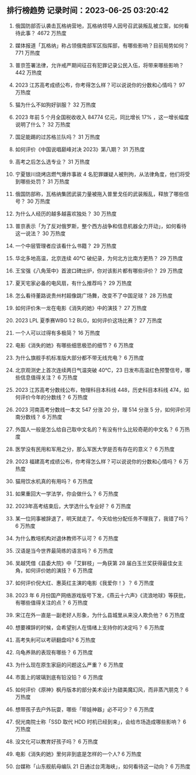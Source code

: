 
## 排行榜趋势 记录时间：2023-06-25 03:20:42
  
  1. 俄国防部否认袭击瓦格纳营地，瓦格纳领导人因号召武装叛乱被立案，如何看待此事？ 4672 万热度
    
  2. 媒体报道「瓦格纳」称占领俄南部军区指挥部，有哪些影响？目前局势如何？ 771 万热度
    
  3. 普京签署法律，允许戒严期间征召有犯罪记录公民入伍，将带来哪些影响？ 442 万热度
    
  4. 2023 江苏高考成绩公布，你考得怎么样？可以说说你的分数和心情吗？ 97 万热度
    
  5. 猫为什么不如狗好驯服？ 32 万热度
    
  6. 2023 年前 5 个月全国税收收入 84774 亿元，同比增长 17% ，这一增长幅度说明了什么？ 32 万热度
    
  7. 国足能踢的过苏格兰队吗？ 31 万热度
    
  8. 如何评价《中国说唱巅峰对决 2023》第八期？ 31 万热度
    
  9. 高考之后怎么选专业？ 31 万热度
    
  10. 宁夏银川烧烤店燃气爆炸事故 4 名犯罪嫌疑人被刑拘，从法律角度，他们将受到哪些处罚？ 31 万热度
    
  11. 俄国防部称，瓦格纳集团武装力量被拖入普里戈任的武装叛乱，释放了哪些信号？ 30 万热度
    
  12. 为什么人经历的越多越喜欢独处？ 30 万热度
    
  13. 普京表示「为了反对俄罗斯，整个西方战争和信息机器全力开动」，如何看待这一说法？ 30 万热度
    
  14. 一个中层管理者应该看什么书籍？ 29 万热度
    
  15. 华北多地高温，北京连续 40℃ 破纪录，为何北方比南方更热？ 29 万热度
    
  16. 王宝强《八角笼中》首波口碑出炉，你对该影片都有哪些评价？ 29 万热度
    
  17. 夏天宅家必备的电风扇，有什么推荐吗？ 29 万热度
    
  18. 怎么看待董路说贵州村超像跳广场舞，改变不了中国足球？ 28 万热度
    
  19. 如何评价朱一龙在电影《消失的她》中的演技？ 27 万热度
    
  20. 2023 LPL 夏季赛WBG 1:2 BLG，如何评价这场比赛？ 27 万热度
    
  21. 一个人可以过得有多极简？ 16 万热度
    
  22. 电影《消失的她》有哪些细思极恐的细节？ 6 万热度
    
  23. 为什么旗舰手机标准版大部分都不带无线充电？ 6 万热度
    
  24. 北京观测史上首次连续两日气温突破 40℃，23 日发布高温红色预警信号，哪些信息值得关注？ 6 万热度
    
  25. 2023 江苏高考分数线公布，物理科目本科线 448，历史科目本科线 474，如何评价今年的分数线？ 6 万热度
    
  26. 2023 河南高考分数线一本文 547 分涨 20 分，理 514 分涨 5 分，如何评价河南分数线？ 6 万热度
    
  27. 外国人一般是怎么给自己取中文名的？有没有什么比较奇葩的中文名？ 6 万热度
    
  28. 医学没有民用和军用之分，那么军医大学是否有存在的意义？ 6 万热度
    
  29. 2023 福建高考成绩公布，你考得怎么样？可以说说你的分数和心情吗？ 6 万热度
    
  30. 猫用饮水机真的有用吗？ 6 万热度
    
  31. 如果重回大一学法学，你会做什么？ 6 万热度
    
  32. 2023年高考结束后，大学选什么专业好？ 6 万热度
    
  33. 某一位同事被辞退了，明天就走了。今天给他分配任务不理我了，我错了吗？ 6 万热度
    
  34. 为什么教培机构对退休教师不认可？ 6 万热度
    
  35. 汉语是当今世界最简练的语言吗？ 6 万热度
    
  36. 吴越凭借《县委大院》中「艾鲜枝」一角获第 28 届白玉兰奖获得最佳女主角，如何评价她的演技？ 6 万热度
    
  37. 如何评价倪大红、惠英红主演的电影《我爱你！》？ 6 万热度
    
  38. 2023 年 6 月份国产网络游戏版号下发，《燕云十六声》《流浪地球》等获批，有哪些值得关注的点？ 6 万热度
    
  39. 宋江在外一直是一副老好人形象，为什么县城里从来没人欺负他？ 6 万热度
    
  40. 想要裸辞的时候，会希望别人在情绪上支持你的决定吗？ 6 万热度
    
  41. 高考失利可以考研翻盘吗? 6 万热度
    
  42. 乌龟养熟的表现有哪些？ 6 万热度
    
  43. 为什么现在原生家庭的问题这么严重？ 6 万热度
    
  44. 市面上的玻璃到底有铅没铅？ 6 万热度
    
  45. 如何评价《原神》枫丹版本的部分美术设计为甜美魔幻风，而非蒸汽朋克？ 6 万热度
    
  46. 想带孩子去户外玩耍，哪些「带娃神器」必不可少？ 6 万热度
    
  47. 倪光南院士称「SSD 取代 HDD 时机已经到来」，会给市场造成哪些影响？ 6 万热度
    
  48. 没文化可以教育好孩子吗？ 6 万热度
    
  49. 电影《消失的她》里何非到底是怎样的一个人? 6 万热度
    
  50. 台媒称「山东舰航母编队 21 日通过台湾海峡」，如何看待这一动向？ 6 万热度
    